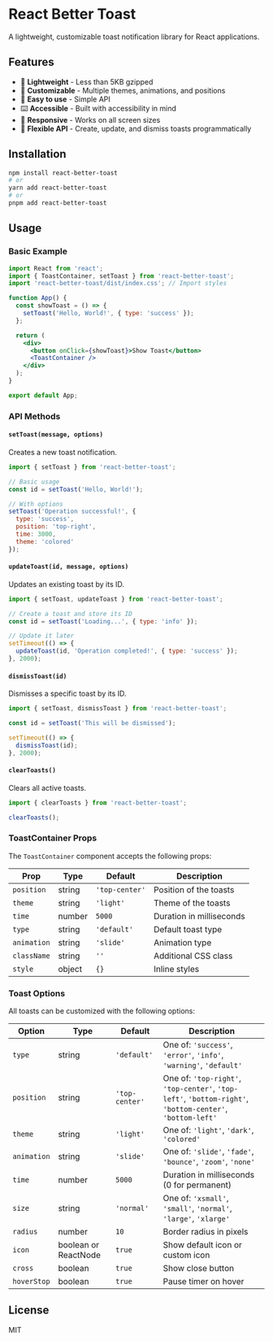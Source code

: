 # React Better Toast

A lightweight, customizable toast notification library for React applications.

## Features

- 🚀 **Lightweight** - Less than 5KB gzipped
- 🎨 **Customizable** - Multiple themes, animations, and positions
- 🧩 **Easy to use** - Simple API
- ⌨️ **Accessible** - Built with accessibility in mind
- 📱 **Responsive** - Works on all screen sizes
- 🔄 **Flexible API** - Create, update, and dismiss toasts programmatically

## Installation

```bash
npm install react-better-toast
# or
yarn add react-better-toast
# or
pnpm add react-better-toast
```

## Usage

### Basic Example

```jsx
import React from 'react';
import { ToastContainer, setToast } from 'react-better-toast';
import 'react-better-toast/dist/index.css'; // Import styles

function App() {
  const showToast = () => {
    setToast('Hello, World!', { type: 'success' });
  };

  return (
    <div>
      <button onClick={showToast}>Show Toast</button>
      <ToastContainer />
    </div>
  );
}

export default App;
```

### API Methods

#### `setToast(message, options)`

Creates a new toast notification.

```jsx
import { setToast } from 'react-better-toast';

// Basic usage
const id = setToast('Hello, World!');

// With options
setToast('Operation successful!', {
  type: 'success',
  position: 'top-right',
  time: 3000,
  theme: 'colored'
});
```

#### `updateToast(id, message, options)`

Updates an existing toast by its ID.

```jsx
import { setToast, updateToast } from 'react-better-toast';

// Create a toast and store its ID
const id = setToast('Loading...', { type: 'info' });

// Update it later
setTimeout(() => {
  updateToast(id, 'Operation completed!', { type: 'success' });
}, 2000);
```

#### `dismissToast(id)`

Dismisses a specific toast by its ID.

```jsx
import { setToast, dismissToast } from 'react-better-toast';

const id = setToast('This will be dismissed');

setTimeout(() => {
  dismissToast(id);
}, 2000);
```

#### `clearToasts()`

Clears all active toasts.

```jsx
import { clearToasts } from 'react-better-toast';

clearToasts();
```

### ToastContainer Props

The `ToastContainer` component accepts the following props:

| Prop | Type | Default | Description |
|------|------|---------|-------------|
| `position` | string | `'top-center'` | Position of the toasts |
| `theme` | string | `'light'` | Theme of the toasts |
| `time` | number | `5000` | Duration in milliseconds |
| `type` | string | `'default'` | Default toast type |
| `animation` | string | `'slide'` | Animation type |
| `className` | string | `''` | Additional CSS class |
| `style` | object | `{}` | Inline styles |

### Toast Options

All toasts can be customized with the following options:

| Option | Type | Default | Description |
|--------|------|---------|-------------|
| `type` | string | `'default'` | One of: `'success'`, `'error'`, `'info'`, `'warning'`, `'default'` |
| `position` | string | `'top-center'` | One of: `'top-right'`, `'top-center'`, `'top-left'`, `'bottom-right'`, `'bottom-center'`, `'bottom-left'` |
| `theme` | string | `'light'` | One of: `'light'`, `'dark'`, `'colored'` |
| `animation` | string | `'slide'` | One of: `'slide'`, `'fade'`, `'bounce'`, `'zoom'`, `'none'` |
| `time` | number | `5000` | Duration in milliseconds (0 for permanent) |
| `size` | string | `'normal'` | One of: `'xsmall'`, `'small'`, `'normal'`, `'large'`, `'xlarge'` |
| `radius` | number | `10` | Border radius in pixels |
| `icon` | boolean or ReactNode | `true` | Show default icon or custom icon |
| `cross` | boolean | `true` | Show close button |
| `hoverStop` | boolean | `true` | Pause timer on hover |

## License

MIT
